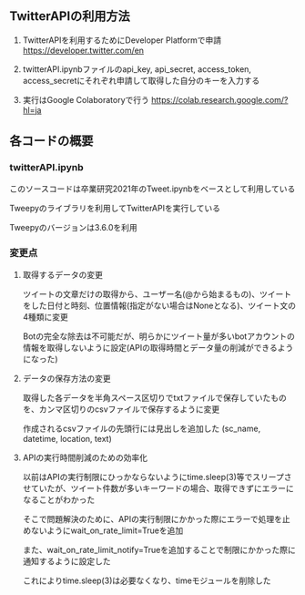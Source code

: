 ## TwitterAPIの利用方法

1. TwitterAPIを利用するためにDeveloper Platformで申請  https://developer.twitter.com/en

2. twitterAPI.ipynbファイルのapi_key, api_secret, access_token, access_secretにそれぞれ申請して取得した自分のキーを入力する

3. 実行はGoogle Colaboratoryで行う https://colab.research.google.com/?hl=ja


## 各コードの概要

### twitterAPI.ipynb

このソースコードは卒業研究2021年のTweet.ipynbをベースとして利用している

Tweepyのライブラリを利用してTwitterAPIを実行している

Tweepyのバージョンは3.6.0を利用

### 変更点

1. 取得するデータの変更

    ツイートの文章だけの取得から、ユーザー名(@から始まるもの)、ツイートをした日付と時刻、位置情報(指定がない場合はNoneとなる)、ツイート文の4種類に変更
    
    Botの完全な除去は不可能だが、明らかにツイート量が多いbotアカウントの情報を取得しないように設定(APIの取得時間とデータ量の削減ができるようになった)


2. データの保存方法の変更

    取得した各データを半角スペース区切りでtxtファイルで保存していたものを、カンマ区切りのcsvファイルで保存するように変更
    
    作成されるcsvファイルの先頭行には見出しを追加した (sc_name, datetime, location, text)


3. APIの実行時間削減のための効率化

    以前はAPIの実行制限にひっかならないようにtime.sleep(3)等でスリープさせていたが、ツイート件数が多いキーワードの場合、取得できずにエラーになることがわかった
    
    そこで問題解決のために、APIの実行制限にかかった際にエラーで処理を止めないようにwait_on_rate_limit=Trueを追加
    
    また、wait_on_rate_limit_notify=Trueを追加することで制限にかかった際に通知するように設定した
    
    これによりtime.sleep(3)は必要なくなり、timeモジュールを削除した
